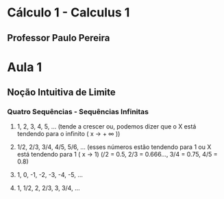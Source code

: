 # Cálculo 1 - Calculus 1 
## Professor Paulo Pereira
# Aula 1
## Noção Intuitiva de Limite

### Quatro Sequências - Sequências Infinitas

1. 1, 2, 3, 4, 5, ... (tende a crescer ou, podemos dizer que o X está tendendo para o infinito ( x -> + ∞ ))

2. 1/2, 2/3, 3/4, 4/5, 5/6, ... (esses números estão tendendo para 1 ou X está tendendo para 1 ( x -> 1)
(/2 = 0.5, 2/3 = 0.666..., 3/4 = 0.75, 4/5 = 0.8)

3. 1, 0, -1, -2, -3, -4, -5, ...

4. 1, 1/2, 2, 2/3, 3, 3/4, ...

